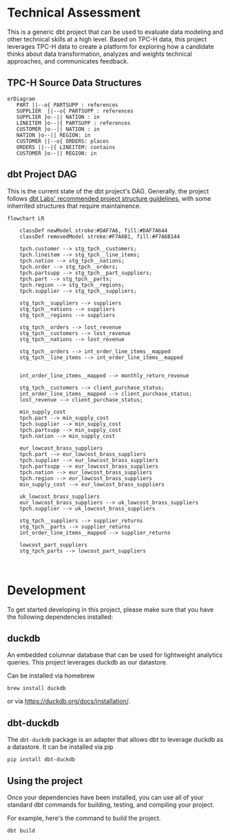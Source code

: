 # Technical Assessment


This is a generic dbt project that can be used to evaluate data modeling
and other technical skills at a high level. Based on TPC-H data, this project
leverages TPC-H data to create a platform for exploring how a candidate thinks
about data transformation, analyzes and weights technical approaches, and
communicates feedback.

## TPC-H Source Data Structures

```mermaid
erDiagram
   PART ||--o{ PARTSUPP : references
   SUPPLIER  ||--o{ PARTSUPP : references
   SUPPLIER }o--|| NATION : in
   LINEITEM }o--|{ PARTSUPP : references
   CUSTOMER }o--|| NATION : in
   NATION }o--|| REGION: in
   CUSTOMER ||--o{ ORDERS: places
   ORDERS ||--|{ LINEITEM: contains
   CUSTOMER }o--|| REGION: in
```

## dbt Project DAG

This is the current state of the dbt project's DAG. Generally. the project follows
[dbt Labs' recommended project structure guidelines][dbt labs structure], with some inherrited
structures that require maintainence.

```mermaid
flowchart LR

    classDef newModel stroke:#DAF7A6, fill:#DAF7A644
    classDef removedModel stroke:#F7A6B1, fill:#F7A6B144

    tpch.customer --> stg_tpch__customers;
    tpch.lineitem --> stg_tpch__line_items;
    tpch.nation --> stg_tpch__nations;
    tpch.order --> stg_tpch__orders;
    tpch.partsupp --> stg_tpch__part_suppliers;
    tpch.part --> stg_tpch__parts;
    tpch.region --> stg_tpch__regions;
    tpch.supplier --> stg_tpch__suppliers;

    stg_tpch__suppliers --> suppliers
    stg_tpch__nations --> suppliers
    stg_tpch__regions --> suppliers

    stg_tpch__orders --> lost_revenue
    stg_tpch__customers --> lost_revenue
    stg_tpch__nations --> lost_revenue

    stg_tpch__orders --> int_order_line_items__mapped
    stg_tpch__line_items --> int_order_line_items__mapped


    int_order_line_items__mapped --> monthly_return_revenue

    stg_tpch__customers --> client_purchase_status;
    int_order_line_items__mapped --> client_purchase_status;
    lost_revenue --> client_purchase_status;

    min_supply_cost
    tpch.part --> min_supply_cost
    tpch.supplier --> min_supply_cost
    tpch.partsupp --> min_supply_cost
    tpch.nation --> min_supply_cost

    eur_lowcost_brass_suppliers
    tpch.part --> eur_lowcost_brass_suppliers
    tpch.supplier --> eur_lowcost_brass_suppliers
    tpch.partsupp --> eur_lowcost_brass_suppliers
    tpch.nation --> eur_lowcost_brass_suppliers
    tpch.region --> eur_lowcost_brass_suppliers
    min_supply_cost --> eur_lowcost_brass_suppliers

    uk_lowcost_brass_suppliers
    eur_lowcost_brass_suppliers --> uk_lowcost_brass_suppliers
    tpch.supplier --> uk_lowcost_brass_suppliers

    stg_tpch__suppliers --> supplier_returns
    stg_tpch__parts --> supplier_returns
    int_order_line_items__mapped --> supplier_returns

    lowcost_part_suppliers
    stg_tpch_parts --> lowcost_part_suppliers



```

# Development

To get started developing in this project, please make sure that you have the
following dependencies installed:

## duckdb

An embedded columnar database that can be used for lightweight analytics queries.
This project leverages duckdb as our datastore.

Can be installed via homebrew

```console
brew install duckdb
```

or via https://duckdb.org/docs/installation/.

## dbt-duckdb

The `dbt-duckdb` package is an adapter that allows dbt to leverage duckdb as
a datastore. It can be installed via pip

```console
pip install dbt-duckdb
```


## Using the project
Once your dependencies have been installed, you can use all of your standard
dbt commands for building, testing, and compiling your project.

For example, here's the command to build the project.
```console
dbt build
```

[dbt labs structure]: https://docs.getdbt.com/guides/best-practices/how-we-structure/1-guide-overview

